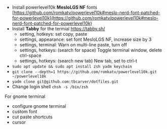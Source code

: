 - Install powerlevel10k **MesloLGS NF** fonts
  [https://github.com/romkatv/powerlevel10k#meslo-nerd-font-patched-for-powerlevel10k](https://github.com/romkatv/powerlevel10k#meslo-nerd-font-patched-for-powerlevel10k)
- Install **Tabby** for the termial https://tabby.sh/
	- setting, hotkeys: set copy, paste
	- settings, appearance: set font MesloLGS NF, increase size by 3
	- settings, terminal: Warn on multi-line paste, turn off
	- settings,  hotkeys: (search for space) Toggle terminal window, delete ctrl-space
	- settings,  hotkeys: (search new tab) New tab, set to ctrl-t
- `sudo apt update && sudo apt install zsh yadm keychain`    
- `git clone --depth=1 https://github.com/romkatv/powerlevel10k.git ~/powerlevel10k`    
- `yadm clone git@github.com:tbcarver/dotfiles.git`
- Change login shell
  `chsh -s /bin/zsh`

For gnome terminal
-   configure gnome terminal
-   custom font    
-   cut paste shortcuts    
-   cursor